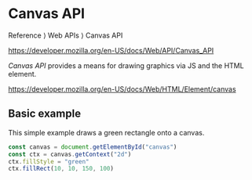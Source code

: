 # Canvas API

Reference ⟩ Web APIs ⟩ Canvas API

https://developer.mozilla.org/en-US/docs/Web/API/Canvas_API

*Canvas API* provides a means for drawing graphics via JS and the HTML <canvas> element.

https://developer.mozilla.org/en-US/docs/Web/HTML/Element/canvas


## Basic example

This simple example draws a green rectangle onto a canvas.

```js
const canvas = document.getElementById("canvas")
const ctx = canvas.getContext("2d")
ctx.fillStyle = "green"
ctx.fillRect(10, 10, 150, 100)
```
